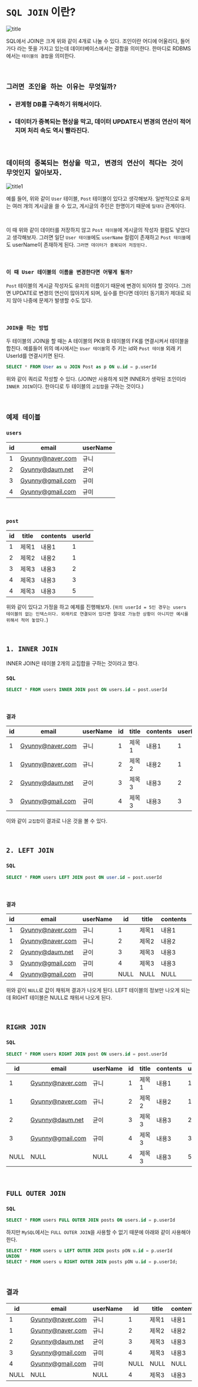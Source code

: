 # `SQL JOIN` 이란?

![title](https://github.com/MinGOODdev/LearnKit/raw/master/Database/RDB/MySQL/img/MySQL_Join.png)

SQL에서 JOIN은 크게 위와 같이 4개로 나눌 수 있다. 조인이란 어디에 어울리다, 들어가다 라는 뜻을 가지고 있는데 데이터베이스에서는 결합을 의미한다. 
한마디로 RDBMS에서는 `테이블의 결합`을 의미한다. 


<br>

## `그러면 조인을 하는 이유는 무엇일까?`

- ### 관계형 DB를 구축하기 위해서이다. 
- ### 데이터가 중복되는 현상을 막고, 데이터 UPDATE시 변경의 연산이 적어지며 처리 속도 역시 빨라진다. 

<br>

## `데이터의 중복되는 현상을 막고, 변경의 연산이 적다는 것이 무엇인지 알아보자.`

![title1](https://user-images.githubusercontent.com/45676906/99412715-625b7380-2938-11eb-99ef-d3b02e1996be.png)

예를 들어, 위와 같이 `User` 테이블, `Post` 테이블이 있다고 생각해보자. 일반적으로 유저는 여러 개의 게시글을 쓸 수 있고, 게시글의 주인은 한명이기 때문에 `일대다` 관계이다. 

<br>

이 때 위와 같이 데이터를 저장하지 않고 `Post 테이블`에 게시글의 작성자 컬럼도 넣었다고 생각해보자. 그러면 일단 `User 테이블`에도 `userName` 컬럼이 존재하고
`Post 테이블`에도 userName이 존재하게 된다. `그러면 데이터가 중복되어 저장된다.` 

<br>

### `이 때 User 테이블의 이름을 변경한다면 어떻게 될까?`

`Post` 테이블의 게시글 작성자도 유저의 이름이기 때문에 변경이 되어야 할 것이다. 그러면 UPDATE로 변경의 연산이 많아지게 되며, 실수를 한다면 데이터 동기화가 제대로 되지 않아 나중에 문제가 발생할 수도 있다. 

<br>

### `JOIN을 하는 방법`

두 테이블의 JOIN을 할 때는 A 테이블의 PK와 B 테이블의 FK를 연결시켜서 테이블을 합친다. 예를들어 위의 예시에서는 `User 테이블`의 주 키는 id와 `Post 테이블` 외래 키 UserId를 연결시키면 된다. 

```sql
SELECT * FROM User as u JOIN Post as p ON u.id = p.userId
```

위와 같이 쿼리로 작성할 수 있다. (JOIN만 사용하게 되면 INNER가 생략된 조인이라 `INNER JOIN`이다. 한마디로 두 테이블의 `교집합`을 구하는 것이다.)

<br>

## `예제 테이블`

### `users`

| id | email | userName | 
|----|-----|------|
| 1 | Gyunny@naver.com | 규니 |
| 2 | Gyunny@daum.net | 균이 |
| 3 | Gyunny@gmail.com | 규미 |
| 4 | Gyunny@gmail.com | 규미 |

<br>

### `post`

| id | title | contents | userId |
|----|-----|------|--- |
| 1 | 제목1 | 내용1 | 1 |
| 2 | 제목2 | 내용2 | 1 |
| 3 | 제목3 | 내용3 | 2 |
| 4 | 제목3 | 내용3 | 3 |
| 4 | 제목3 | 내용3 | 5 |    

위와 같이 있다고 가정을 하고 예제를 진행해보자. (`위의 userId = 5인 경우는 users 테이블의 없는 인덱스이다. 외래키로 연결되어 있다면 절대로 가능한 상황이 아니지만
예시를 위해서 적어 놓았다.`)

<br>

## `1. INNER JOIN`

INNER JOIN은 테이블 2개의 교집합을 구하는 것이라고 했다. 


### `SQL`

```sql
SELECT * FROM users INNER JOIN post ON users.id = post.userId
```

<br>

### `결과`

| id | email | userName | id | title | contents | userId |
|----|-----|------|----|-----|------|--- |
| 1 | Gyunny@naver.com | 규니 | 1 | 제목1 | 내용1 | 1 |
| 1 | Gyunny@naver.com | 규니 | 2 | 제목2 | 내용2 | 1 |
| 2 | Gyunny@daum.net | 균이 | 3 | 제목3 | 내용3 | 2 |
| 3 | Gyunny@gmail.com | 규미 | 4 | 제목3 | 내용3 | 3 |

이와 같이 `교집합`이 결과로 나온 것을 볼 수 있다. 

<br>

## `2. LEFT JOIN`

### `SQL`

```sql
SELECT * FROM users LEFT JOIN post ON user.id = post.userId
```

<br>

### `결과`

| id | email | userName | id | title | contents | userId |
|----|-----|------|----|-----|------|--- |
| 1 | Gyunny@naver.com | 규니 | 1 | 제목1 | 내용1 | 1 |
| 1 | Gyunny@naver.com | 규니 | 2 | 제목2 | 내용2 | 1 |
| 2 | Gyunny@daum.net | 균이 | 3 | 제목3 | 내용3 | 2 |
| 3 | Gyunny@gmail.com | 규미 | 4 | 제목3 | 내용3 | 3 |
| 4 | Gyunny@gmail.com | 규미 | NULL | NULL | NULL | NULL |


위와 같이 `NULL`로 값이 채워져 결과가 나오게 된다. LEFT 테이블의 정보만 나오게 되는데 RIGHT 테이블은 NULL로 채워서 나오게 된다.

<br>

## `RIGHR JOIN`

### `SQL`

```sql
SELECT * FROM users RIGHT JOIN post ON users.id = post.userId
```

| id | email | userName | id | title | contents | userId |
|----|-----|------|----|-----|------|--- |
| 1 | Gyunny@naver.com | 규니 | 1 | 제목1 | 내용1 | 1 |
| 1 | Gyunny@naver.com | 규니 | 2 | 제목2 | 내용2 | 1 |
| 2 | Gyunny@daum.net | 균이 | 3 | 제목3 | 내용3 | 2 |
| 3 | Gyunny@gmail.com | 규미 | 4 | 제목3 | 내용3 | 3 |
| NULL | NULL| NULL | 4 | 제목3 | 내용3 | 5 | 

<br>

## `FULL OUTER JOIN`

### `SQL`

```sql
SELECT * FROM users FULL OUTER JOIN posts ON users.id = p.userId
```

하지만 `MySQL`에서는 `FULL OUTER JOIN`을 사용할 수 없기 때문에 아래와 같이 사용해야 한다. 

```sql
SELECT * FROM users u LEFT OUTER JOIN posts pON u.id = p.userId 
UNION
SELECT * FROM users u RIGHT OUTER JOIN posts pON u.id = p.userId;
```

<br>

## `결과`

| id | email | userName | id | title | contents | userId |
|----|-----|------|----|-----|------|--- |
| 1 | Gyunny@naver.com | 규니 | 1 | 제목1 | 내용1 | 1 |
| 1 | Gyunny@naver.com | 규니 | 2 | 제목2 | 내용2 | 1 |
| 2 | Gyunny@daum.net | 균이 | 3 | 제목3 | 내용3 | 2 |
| 3 | Gyunny@gmail.com | 규미 | 4 | 제목3 | 내용3 | 3 |
| 4 | Gyunny@gmail.com | 규미 | NULL | NULL | NULL | NULL |
| NULL | NULL| NULL | 4 | 제목3 | 내용3 | 5 | 